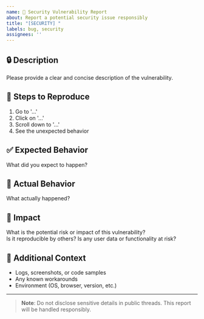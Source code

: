 ```yaml
---
name: 🔐 Security Vulnerability Report
about: Report a potential security issue responsibly
title: "[SECURITY] "
labels: bug, security
assignees: ''
---
```


## 🔒 Description

Please provide a clear and concise description of the vulnerability.

## 🧪 Steps to Reproduce

1. Go to '...'
2. Click on '...'
3. Scroll down to '...'
4. See the unexpected behavior

## ✅ Expected Behavior

What did you expect to happen?

## 🚨 Actual Behavior

What actually happened?

## 🎯 Impact

What is the potential risk or impact of this vulnerability?  
Is it reproducible by others? Is any user data or functionality at risk?

## 📎 Additional Context

- Logs, screenshots, or code samples
- Any known workarounds
- Environment (OS, browser, version, etc.)

---

> **Note**: Do not disclose sensitive details in public threads. This report will be handled responsibly.
